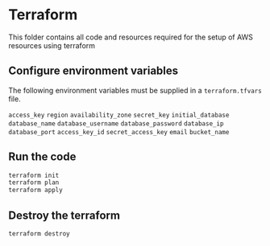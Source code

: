 # Terraform

This folder contains all code and resources required for the setup of AWS resources using terraform

## Configure environment variables

The following environment variables must be supplied in a `terraform.tfvars` file.

`access_key`
`region`
`availability_zone`
`secret_key`
`initial_database`
`database_name`
`database_username`
`database_password`
`database_ip`
`database_port`
`access_key_id`
`secret_access_key`
`email`
`bucket_name`

## Run the code

```sh
terraform init
terraform plan
terraform apply
```

## Destroy the terraform

```sh
terraform destroy
```
